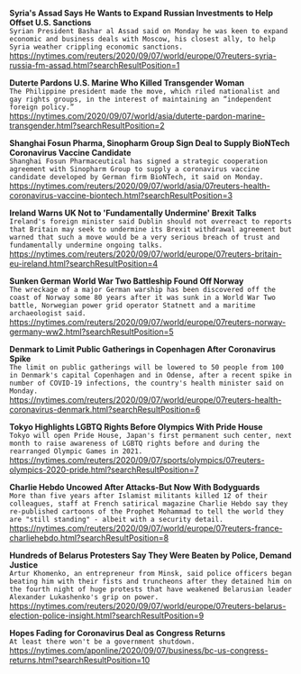 **Syria's Assad Says He Wants to Expand Russian Investments to Help Offset U.S. Sanctions**\
`Syrian President Bashar al Assad said on Monday he was keen to expand economic and business deals with Moscow, his closest ally, to help Syria weather crippling economic sanctions.`\
https://nytimes.com/reuters/2020/09/07/world/europe/07reuters-syria-russia-fm-assad.html?searchResultPosition=1

**Duterte Pardons U.S. Marine Who Killed Transgender Woman**\
`The Philippine president made the move, which riled nationalist and gay rights groups, in the interest of maintaining an “independent foreign policy.”`\
https://nytimes.com/2020/09/07/world/asia/duterte-pardon-marine-transgender.html?searchResultPosition=2

**Shanghai Fosun Pharma, Sinopharm Group Sign Deal to Supply BioNTech Coronavirus Vaccine Candidate**\
`Shanghai Fosun Pharmaceutical has signed a strategic cooperation agreement with Sinopharm Group to supply a coronavirus vaccine candidate developed by German firm BioNTech, it said on Monday.`\
https://nytimes.com/reuters/2020/09/07/world/asia/07reuters-health-coronavirus-vaccine-biontech.html?searchResultPosition=3

**Ireland Warns UK Not to 'Fundamentally Undermine' Brexit Talks**\
`Ireland's foreign minister said Dublin should not overreact to reports that Britain may seek to undermine its Brexit withdrawal agreement but warned that such a move would be a very serious breach of trust and fundamentally undermine ongoing talks.`\
https://nytimes.com/reuters/2020/09/07/world/europe/07reuters-britain-eu-ireland.html?searchResultPosition=4

**Sunken German World War Two Battleship Found Off Norway**\
`The wreckage of a major German warship has been discovered off the coast of Norway some 80 years after it was sunk in a World War Two battle, Norwegian power grid operator Statnett and a maritime archaeologist said.`\
https://nytimes.com/reuters/2020/09/07/world/europe/07reuters-norway-germany-ww2.html?searchResultPosition=5

**Denmark to Limit Public Gatherings in Copenhagen After Coronavirus Spike**\
`The limit on public gatherings will be lowered to 50 people from 100 in Denmark's capital Copenhagen and in Odense, after a recent spike in number of COVID-19 infections, the country's health minister said on Monday.`\
https://nytimes.com/reuters/2020/09/07/world/europe/07reuters-health-coronavirus-denmark.html?searchResultPosition=6

**Tokyo Highlights LGBTQ Rights Before Olympics With Pride House**\
`Tokyo will open Pride House, Japan's first permanent such center, next month to raise awareness of LGBTQ rights before and during the rearranged Olympic Games in 2021.`\
https://nytimes.com/reuters/2020/09/07/sports/olympics/07reuters-olympics-2020-pride.html?searchResultPosition=7

**Charlie Hebdo Uncowed After Attacks-But Now With Bodyguards**\
`More than five years after Islamist militants killed 12 of their colleagues, staff at French satirical magazine Charlie Hebdo say they re-published cartoons of the Prophet Mohammad to tell the world they are "still standing" - albeit with a security detail. `\
https://nytimes.com/reuters/2020/09/07/world/europe/07reuters-france-charliehebdo.html?searchResultPosition=8

**Hundreds of Belarus Protesters Say They Were Beaten by Police, Demand Justice**\
`Artur Khomenko, an entrepreneur from Minsk, said police officers began beating him with their fists and truncheons after they detained him on the fourth night of huge protests that have weakened Belarusian leader Alexander Lukashenko's grip on power.`\
https://nytimes.com/reuters/2020/09/07/world/europe/07reuters-belarus-election-police-insight.html?searchResultPosition=9

**Hopes Fading for Coronavirus Deal as Congress Returns**\
`At least there won't be a government shutdown.`\
https://nytimes.com/aponline/2020/09/07/business/bc-us-congress-returns.html?searchResultPosition=10

